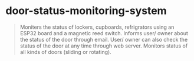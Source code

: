 # door-status-monitoring-system
> Moniters the status of lockers, cupboards, refrigrators using an ESP32 board and a magnetic reed switch.
> Informs user/ owner about the status of the door through email.
> User/ owner can also check the status of the door at any time through web server.
> Monitors status of all kinds of doors (sliding or rotating).
